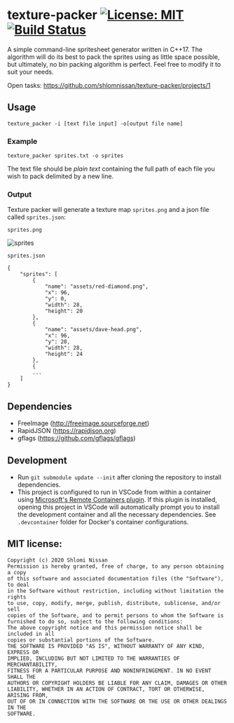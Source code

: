 # texture-packer [![License: MIT](https://img.shields.io/badge/License-MIT-blue.svg)](https://opensource.org/licenses/MIT) [![Build Status](https://travis-ci.com/shlomnissan/texture-packer.svg?branch=master)](https://travis-ci.com/shlomnissan/texture-packer)

A simple command-line spritesheet generator written in C++17. The algorithm will do its best to pack the sprites using as little space possible, but ultimately, no bin packing algorithm is perfect. Feel free to modify it to suit your needs.

Open tasks: https://github.com/shlomnissan/texture-packer/projects/1

## Usage
```
texture_packer -i [text file input] -o[output file name]
```
### Example
```
texture_packer sprites.txt -o sprites
```
The text file should be *plain text* containing the full path of each file you wish to pack delimited by a new line.

### Output

Texture packer will generate a texture map `sprites.png` and a json file called `sprites.json`:

`sprites.png`

![sprites](https://user-images.githubusercontent.com/3165988/74093487-90e21f00-4a87-11ea-8066-d157b46edaa2.png)

`sprites.json`

```
{
    "sprites": [
        {
            "name": "assets/red-diamond.png",
            "x": 96,
            "y": 0,
            "width": 28,
            "height": 20
        },
        {
            "name": "assets/dave-head.png",
            "x": 96,
            "y": 20,
            "width": 28,
            "height": 24
        },
        {
        ...
    ]
}
```

## Dependencies
- FreeImage (http://freeimage.sourceforge.net)
- RapidJSON (https://rapidjson.org)
- gflags (https://github.com/gflags/gflags)

## Development 
- Run `git submodule update --init` after cloning the repository to install dependencies. 
- This project is configured to run in VSCode from within a container using [Microsoft's Remote Containers plugin](https://code.visualstudio.com/docs/remote/containers). If this plugin is installed, opening this project in VSCode will automatically prompt you to install the development container and all the necessary dependencies. See `.devcontainer` folder for Docker's container configurations.

## MIT license:	

 ```	
Copyright (c) 2020 Shlomi Nissan	
 Permission is hereby granted, free of charge, to any person obtaining a copy	
of this software and associated documentation files (the "Software"), to deal	
in the Software without restriction, including without limitation the rights	
to use, copy, modify, merge, publish, distribute, sublicense, and/or sell	
copies of the Software, and to permit persons to whom the Software is	
furnished to do so, subject to the following conditions:	
 The above copyright notice and this permission notice shall be included in all	
copies or substantial portions of the Software.	
 THE SOFTWARE IS PROVIDED "AS IS", WITHOUT WARRANTY OF ANY KIND, EXPRESS OR	
IMPLIED, INCLUDING BUT NOT LIMITED TO THE WARRANTIES OF MERCHANTABILITY,	
FITNESS FOR A PARTICULAR PURPOSE AND NONINFRINGEMENT. IN NO EVENT SHALL THE	
AUTHORS OR COPYRIGHT HOLDERS BE LIABLE FOR ANY CLAIM, DAMAGES OR OTHER	
LIABILITY, WHETHER IN AN ACTION OF CONTRACT, TORT OR OTHERWISE, ARISING FROM,	
OUT OF OR IN CONNECTION WITH THE SOFTWARE OR THE USE OR OTHER DEALINGS IN THE	
SOFTWARE.	
```
